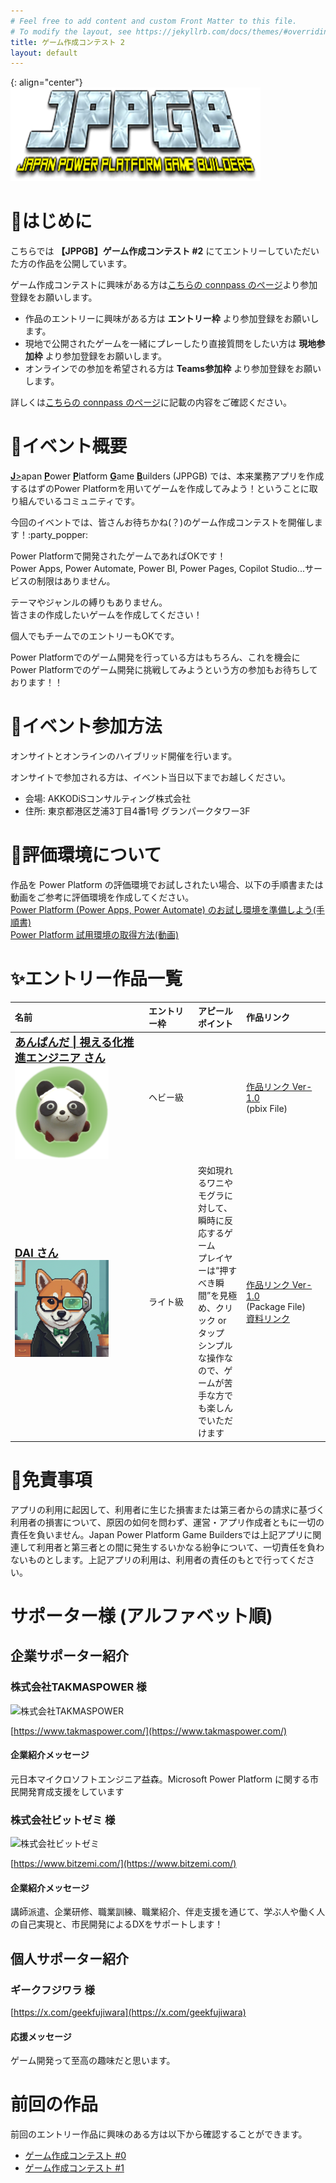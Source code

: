 ```yaml
---
# Feel free to add content and custom Front Matter to this file.
# To modify the layout, see https://jekyllrb.com/docs/themes/#overriding-theme-defaults
title: ゲーム作成コンテスト 2
layout: default
---
```


{: align="center"}
![JPPGB logo](JPPGB-logo.png)

# 🔰はじめに
こちらでは **【JPPGB】ゲーム作成コンテスト #2** にてエントリーしていただいた方の作品を公開しています。  

ゲーム作成コンテストに興味がある方は[こちらの connpass のページ](https://jppgb.connpass.com/event/363360/)より参加登録をお願いします。  
* 作品のエントリーに興味がある方は **エントリー枠** より参加登録をお願いします。  
* 現地で公開されたゲームを一緒にプレーしたり直接質問をしたい方は **現地参加枠** より参加登録をお願いします。  
* オンラインでの参加を希望される方は **Teams参加枠** より参加登録をお願いします。  

詳しくは[こちらの connpass のページ](https://jppgb.connpass.com/event/363360/)に記載の内容をご確認ください。  

# 📒イベント概要
<u><b>J</b>></u>apan <u><b>P</b></u>ower <u><b>P</b></u>latform <u><b>G</b></u>ame <u><b>B</b></u>uilders (JPPGB) では、本来業務アプリを作成するはずのPower Platformを用いてゲームを作成してみよう！ということに取り組んでいるコミュニティです。  

今回のイベントでは、皆さんお待ちかね(？)のゲーム作成コンテストを開催します！:party_popper:  

Power Platformで開発されたゲームであればOKです！  
Power Apps, Power Automate, Power BI, Power Pages, Copilot Studio...サービスの制限はありません。  

テーマやジャンルの縛りもありません。  
皆さまの作成したいゲームを作成してください！  

個人でもチームでのエントリーもOKです。  

Power Platformでのゲーム開発を行っている方はもちろん、これを機会にPower Platformでのゲーム開発に挑戦してみようという方の参加もお待ちしております！！

# 🕺イベント参加方法
オンサイトとオンラインのハイブリッド開催を行います。  

オンサイトで参加される方は、イベント当日以下までお越しください。  

* 会場: AKKODiSコンサルティング株式会社
* 住所: 東京都港区芝浦3丁目4番1号 グランパークタワー3F

# 🧪評価環境について
作品を Power Platform の評価環境でお試しされたい場合、以下の手順書または動画をご参考に評価環境を作成してください。  
[Power Platform (Power Apps, Power Automate) のお試し環境を準備しよう(手順書)](https://qiita.com/nayoshik/items/0890e1261b6b40b69c15)  
[Power Platform 試用環境の取得方法(動画)](https://www.youtube.com/watch?v=B1ZH306oZHA&list=PL7N3d4aME9uzrktdMSHC8mI64blLFge6g)  


# ✨エントリー作品一覧
<table>
  <thead>
    <tr>
      <th width="200" style="text-align:left">名前</th>
      <th width="65" style="text-align:left">エントリー枠</th>
      <th style="text-align:left">アピールポイント</th>
      <th width="120" style="text-align:left">作品リンク</th>
    </tr>
  </thead>
  <tbody>
    <tr>
      <td style="text-align:left">
        <a href="https://x.com/anpanda_44075">
          <span style="font-size: 125%">
            <strong>あんぱんだ | 視える化推進エンジニア さん</strong>
          </span>
        </a>
        <br>
        <img src="あんぱんだ_1_あんぱんだ.png" width="150">
      </td>
      <td style="text-align:left">ヘビー級</td>
      <td style="text-align:left"></td>
      <td style="text-align:left">
        <a href="https://github.com/koruneko/JPPGB-GameContest-2/blob/main/01.あんぱんださん/あんぱんだ_1_hit_and_blow.pbix">作品リンク Ver-1.0</a>
        <br>(pbix File)<br>
      </td>
    </tr>
    <tr>
      <td style="text-align:left">
        <a href="https://x.com/da1sk8_xxx">
          <span style="font-size: 125%">
            <strong>DAI さん</strong>
          </span>
        </a>
        <br>
        <img src="DAISUKE_KOBAYASHI_DAI_ICON_JPPGB.png" width="150">
      </td>
      <td style="text-align:left">ライト級</td>
      <td style="text-align:left">突如現れるワニやモグラに対して、瞬時に反応するゲーム<br>プレイヤーは“押すべき瞬間”を見極め、クリック or タップ<br>シンプルな操作なので、ゲームが苦手な方でも楽しんでいただけます<br></td>
      <td style="text-align:left">
        <a href="https://github.com/koruneko/JPPGB-GameContest-2/blob/main/02.DAIさん/DAISUKE_KOBAYASHI_DAI_CROCODILEPANIC_JPPGB%232.zip">作品リンク Ver-1.0</a>
        <br>(Package File)<br>
        <a href="https://github.com/koruneko/JPPGB-GameContest-2/blob/main/02.DAIさん/DAISUKE_KOBAYASHI_DAI_CROCODILEPANIC_JPPGB%232.pdf">資料リンク</a>
      </td>
    </tr>
  </tbody>
</table>

# 🔶免責事項
アプリの利用に起因して、利用者に生じた損害または第三者からの請求に基づく利用者の損害について、原因の如何を問わず、運営・アプリ作成者ともに一切の責任を負いません。Japan Power Platform Game Buildersでは上記アプリに関連して利用者と第三者との間に発生するいかなる紛争について、一切責任を負わないものとします。上記アプリの利用は、利用者の責任のもとで行ってください。

# サポーター様 (アルファベット順)
## 企業サポーター紹介
### 株式会社TAKMASPOWER 様
![株式会社TAKMASPOWER](https://onedrive.live.com/embed?resid=C020E9815A27D906%21113&authkey=%21AB4D-qNWn5QdoHQ&width=2048&height=2048)

[https://www.takmaspower.com/](https://www.takmaspower.com/)

#### 企業紹介メッセージ
元日本マイクロソフトエンジニア益森。Microsoft Power Platform に関する市民開発育成支援をしています

### 株式会社ビットゼミ 様
![株式会社ビットゼミ](https://onedrive.live.com/embed?resid=C020E9815A27D906%21115&authkey=%21AA2-nQWPLIAjp2w&width=205&height=56)

[https://www.bitzemi.com/](https://www.bitzemi.com/)

#### 企業紹介メッセージ
講師派遣、企業研修、職業訓練、職業紹介、伴走支援を通じて、学ぶ人や働く人の自己実現と、市民開発によるDXをサポートします！

## 個人サポーター紹介
### ギークフジワラ 様
[https://x.com/geekfujiwara](https://x.com/geekfujiwara)
#### 応援メッセージ
ゲーム開発って至高の趣味だと思います。

# 前回の作品
前回のエントリー作品に興味のある方は以下から確認することができます。  

* [ゲーム作成コンテスト #0](https://koruneko.github.io/JPPGB-GameContest-0/)
* [ゲーム作成コンテスト #1](https://koruneko.github.io/JPPGB-GameContest-1/)